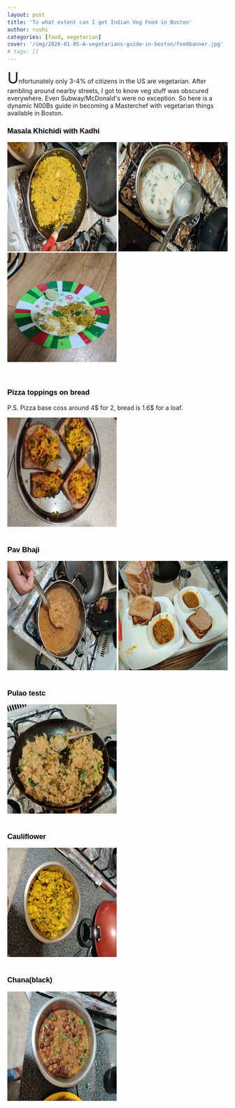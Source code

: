 ```yaml
---
layout: post
title: 'To what extent can I get Indian Veg Food in Boston'
author: rushi
categories: [food, vegetarian]
cover: '/img/2020-01-05-A-vegetarians-guide-in-boston/foodbanner.jpg'
# tags: []
---
```


<p><span style="font-size:35px;">U</span>nfortunately only 3-4% of citizens in the US are vegetarian. After rambling around nearby streets, I got to know veg stuff was obscured everywhere. Even Subway/McDonald's were no exception. So here is a dynamic N00Bs guide in becoming a Masterchef with vegetarian things available in Boston.<p>

<h3>Masala Khichidi with Kadhi</h3>
<img src= "/img/2020-01-05-A-vegetarians-guide-in-boston/khichidi-1.jpg" style="height:250px;width:250px;"/>
<img src= "/img/2020-01-05-A-vegetarians-guide-in-boston/khichidi-2.jpg" style="height:250px;width:250px;"/>
<img src= "/img/2020-01-05-A-vegetarians-guide-in-boston/khichidi-3.jpg" style="height:250px;width:250px;"/>
<br><br><br>
<h3>Pizza toppings on bread</h3>
<p>P.S. Pizza base coss around 4$ for 2, bread is 1.6$ for a loaf.</p>
<img src= "/img/2020-01-05-A-vegetarians-guide-in-boston/pizza-1.jpg" style="height:250px;width:250px;"/>
<br><br>
<h3>Pav Bhaji</h3>
<img src= "/img/2020-01-05-A-vegetarians-guide-in-boston/pavbhaji-1.jpg" style="height:250px;width:250px;"/>
<img src= "/img/2020-01-05-A-vegetarians-guide-in-boston/pavbhaji-2.jpg" style="height:250px;width:250px;"/>
<br><br>
<h3>Pulao testc</h3>
<img src= "/img/2020-01-05-A-vegetarians-guide-in-boston/pulao.jpg" style="height:250px;width:250px;"/>
<br><br>
<h3>Cauliflower</h3>
<img src= "/img/2020-01-05-A-vegetarians-guide-in-boston/flower-1.jpg" style="height:250px;width:250px;"/>
<br><br>
<h3>Chana(black)</h3>
<img src= "/img/2020-01-05-A-vegetarians-guide-in-boston/blackchana-1.jpg" style="height:250px;width:250px;"/>

<link href='http://fonts.googleapis.com/css?family=Great+Vibes' rel='stylesheet' type='text/css'>

<style type='text/css'>
	h3 {
	  font-family: 'Great Vibes', Helvetica, sans-serif;
	  color: #000;
	  text-shadow: 4px 4px 3px rgba(0,0,0,0.1); 
	}
</style>
